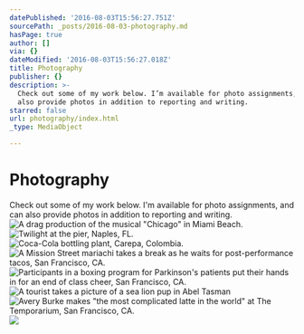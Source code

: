 ```yaml
---
datePublished: '2016-08-03T15:56:27.751Z'
sourcePath: _posts/2016-08-03-photography.md
hasPage: true
author: []
via: {}
dateModified: '2016-08-03T15:56:27.018Z'
title: Photography
publisher: {}
description: >-
  Check out some of my work below. I’m available for photo assignments, and can
  also provide photos in addition to reporting and writing.
starred: false
url: photography/index.html
_type: MediaObject

---
```

# Photography

Check out some of my work below. I'm available for photo assignments, and can also provide photos in addition to reporting and writing.
![A drag production of the musical "Chicago" in Miami Beach.](https://the-grid-user-content.s3-us-west-2.amazonaws.com/7c90f4e7-8780-4bf9-865b-66f769db71f2.jpg)
![Twilight at the pier, Naples, FL.](https://the-grid-user-content.s3-us-west-2.amazonaws.com/5fa345e2-389d-46d7-bd33-1e8ba35587e1.jpg)
![Coca-Cola bottling plant, Carepa, Colombia.](https://the-grid-user-content.s3-us-west-2.amazonaws.com/9c4b7142-1727-4780-993f-191fdf249e56.jpg)
![A Mission Street mariachi takes a break as he waits for post-performance tacos, San Francisco, CA.](https://the-grid-user-content.s3-us-west-2.amazonaws.com/5a86c853-087c-43ca-b259-3c6f03bbb4a8.jpg)
![Participants in a boxing program for Parkinson's patients put their hands in for an end of class cheer, San Francisco, CA.](https://the-grid-user-content.s3-us-west-2.amazonaws.com/bce805d0-9882-45f8-9c9e-67e8ddca04e8.jpg)
![A tourist takes a picture of a sea lion pup in Abel Tasman](https://s3-us-west-2.amazonaws.com/the-grid-img/p/ac3a2b1071d7299cada50c3212a10f149253ef59.jpg)
![Avery Burke makes "the most complicated latte in the world" at The Temporarium, San Francisco, CA.](https://the-grid-user-content.s3-us-west-2.amazonaws.com/0e1681b5-0eca-42b3-93c2-60ce98de1cce.jpg)
![](https://the-grid-user-content.s3-us-west-2.amazonaws.com/6575cf5d-a585-495b-9308-0758290e9471.jpg)